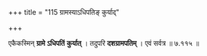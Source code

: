 +++
title = "115 ग्रामस्याऽधिपतिङ् कुर्याद्"

+++


एकैकस्मिन् **ग्रामे** **ऽधिपतिं** **कुर्यात्** । तदुपरि **दशग्रामपतिम्** । एवं सर्वत्र ॥ ७.११५ ॥